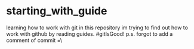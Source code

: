 # starting_with_guide
learning how to work with git
in this repository im trying to find out how to work with github by reading guides.
#gitIsGood!
p.s. forgot to add a comment of commit =\
